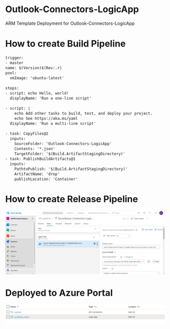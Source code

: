 # Outlook-Connectors-LogicApp
ARM Template Deployment for Outlook-Connectors-LogicApp


# How to create Build Pipeline

```
trigger:
- master
name: $(Version)$(Rev:.r)
pool:
  vmImage: 'ubuntu-latest'

steps:
- script: echo Hello, world!
  displayName: 'Run a one-line script'

- script: |
    echo Add other tasks to build, test, and deploy your project.
    echo See https://aka.ms/yaml
  displayName: 'Run a multi-line script'

- task: CopyFiles@2
  inputs:
    SourceFolder: 'Outlook-Connectors-LogicApp'
    Contents: '*.json'
    TargetFolder: '$(Build.ArtifactStagingDirectory)'
- task: PublishBuildArtifacts@1
  inputs:
    PathtoPublish: '$(Build.ArtifactStagingDirectory)'
    ArtifactName: 'drop'
    publishLocation: 'Container'
```

# How to create Release Pipeline 

![Image1](images/Image1.png)



# Deployed to Azure Portal 
![Image2](images/Image2.png)

